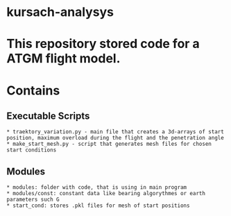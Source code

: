 # kursach-analysys

# This repository stored code for a ATGM flight model.

# Contains
## Executable Scripts 
	* traektory_variation.py - main file that creates a 3d-arrays of start position, maximum overload during the flight and the penetration angle
	* make_start_mesh.py - script that generates mesh files for chosen start conditions

## Modules

	* modules: folder with code, that is using in main program
	* modules/const: constant data like bearing algorythmes or earth parameters such G
	* start_cond: stores .pkl files for mesh of start positions

